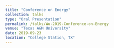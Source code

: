 ```yaml
---
title: "Conference on Energy"
collection: talks
type: "Oral Presentation"
permalink: /talks/Wu-2019-Conference-on-Energy
venue: "Texas A&M University"
date: 2019-09-23
location: "College Station, TX"
---
```

